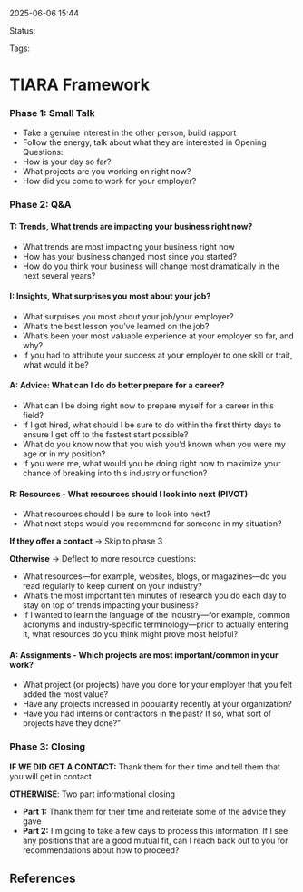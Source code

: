 2025-06-06 15:44

Status:

Tags:

# TIARA Framework
### Phase 1: Small Talk
- Take a genuine interest in the other person, build rapport
- Follow the energy, talk about what they are interested in 
Opening Questions:
- How is your day so far?
- What projects are you working on right now?
- How did you come to work for your employer?
### Phase 2: Q&A
#### T: Trends, What trends are impacting your business right now?
- What trends are most impacting your business right now 
- How has your business changed most since you started?
- How do you think your business will change most dramatically in the next several years?
#### I: Insights, What surprises you most about your job?
- What surprises you most about your job/your employer?
- What’s the best lesson you’ve learned on the job? 
- What’s been your most valuable experience at your employer so far, and why?
- If you had to attribute your success at your employer to one skill or trait, what would it be?
#### A: Advice: What can I do do better prepare for a career?
- What can I be doing right now to prepare myself for a career in this field?
- If I got hired, what should I be sure to do within the first thirty days to ensure I get off to the fastest start possible?
- What do you know now that you wish you’d known when you were my age or in my position?
- If you were me, what would you be doing right now to maximize your chance of breaking into this industry or function?
#### R: Resources - What resources should I look into next (PIVOT)
- What resources should I be sure to look into next?
- What next steps would you recommend for someone in my situation?

**If they offer a contact** -> Skip to phase 3

**Otherwise** -> Deflect to more resource questions:
- What resources—for example, websites, blogs, or magazines—do you read regularly to keep current on your industry?
- What’s the most important ten minutes of research you do each day to stay on top of trends impacting your business?
- If I wanted to learn the language of the industry—for example, common acronyms and industry-specific terminology—prior to actually entering it, what resources do you think might prove most helpful?
#### A: Assignments - Which projects are most important/common in your work?
- What project (or projects) have you done for your employer that you felt added the most value?
- Have any projects increased in popularity recently at your organization?
- Have you had interns or contractors in the past? If so, what sort of projects have they done?”
### Phase 3: Closing
**IF WE DID GET A CONTACT:** Thank them for their time and tell them that you will get in contact

**OTHERWISE**: Two part informational closing
- **Part 1:** Thank them for their time and reiterate some of the advice they gave
- **Part 2:** I'm going to take a few days to process this information. If I see any positions that are a good mutual fit, can I reach back out to you for recommendations about how to proceed?

## References
